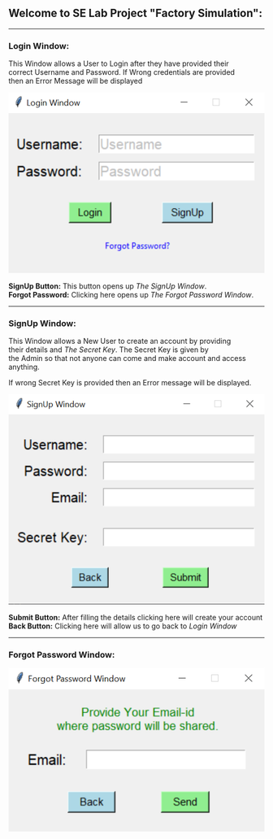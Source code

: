## Welcome to SE Lab Project "Factory Simulation":

---
### Login Window:
This Window allows a User to Login after they have provided their  
correct Username and Password. If Wrong credentials are provided  
then an Error Message will be displayed

![Login Window](https://raw.githubusercontent.com/debroglie27/tensorEnv/main/Tkinter_prac/Projects/SE_Lab_Project9/FrontEnd_Images/Login.png)

**SignUp Button:** This button opens up *The SignUp Window*.  
**Forgot Password:** Clicking here opens up *The Forgot Password Window*.

---
### SignUp Window:
This Window allows a New User to create an account by providing  
their details and *The Secret Key*. The Secret Key is given by  
the Admin so that not anyone can come and make account and access  
anything.

If wrong Secret Key is provided then an Error message will be displayed.

![SignUp Window](https://raw.githubusercontent.com/debroglie27/tensorEnv/main/Tkinter_prac/Projects/SE_Lab_Project9/FrontEnd_Images/SignUp.png)

**Submit Button:** After filling the details clicking here will create your account  
**Back Button:** Clicking here will allow us to go back to *Login Window*

---
### Forgot Password Window:

![SignUp Window](https://raw.githubusercontent.com/debroglie27/tensorEnv/main/Tkinter_prac/Projects/SE_Lab_Project9/FrontEnd_Images/Forgot_Password.png)